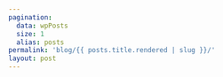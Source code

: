 ```yaml
---
pagination:
  data: wpPosts
  size: 1
  alias: posts
permalink: 'blog/{{ posts.title.rendered | slug }}/'
layout: post
---
```

